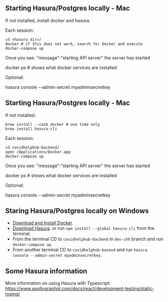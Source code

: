 ## Starting Hasura/Postgres locally - Mac

If not installed, install docker and hasura.

Each session:

    cd <hasura dir>/
    docker # if this does not work, search for Docker and execute
    docker-compose up

Once you see: "message":"starting API server" the server has started

docker ps # shows what docker services are installed

Optional:

hasura console --admin-secret myadminsecretkey

## Starting Hasura/Postgres locally - Mac

If not installed:

    brew install --cask docker # one time only
    brew install hasura-cli

Each session:

    cd covidhelphub-backend/
    open /Applications/Docker.app
    docker-compose up

Once you see: "message":"starting API server" the server has started

docker ps # shows what docker services are installed

Optional:

hasura console --admin-secret myadminsecretkey

## Staring Hasura/Postgres locally on Windows

- [Download and Install Docker](https://docs.docker.com/docker-for-windows/install/).
- [Download Hasura](https://hasura.io/docs/latest/graphql/core/hasura-cli/install-hasura-cli.html).
  or run `npm install --global hasura-cli` from the terminal.
- From the terminal CD to `covidhelphub-backend` in `dev-chh` branch and run `docker-compose up`.
- From another terminal CD to `covidhelphub-bacend` and run `hasura console --admin-secret myadminsecretkey`.

## Some Hasura information

More information on using Hasura with Typescript:
https://www.apollographql.com/docs/react/development-testing/static-typing/
